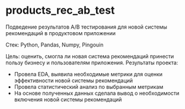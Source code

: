 # products_rec_ab_test
Подведение результатов A/B тестирования для новой системы рекомендаций в продуктовом приложении

Стек: Python, Pandas, Numpy, Pingouin

Цель: оценить, смогла ли новая система рекомендаций принести пользу бизнесу и пользователям приложения.
Результаты проекта:
- Провела EDA, выявила необходимые метрики для оценки эффективности новой системы рекомендаций
- Провела статистический анализ по выбранным метрикам
- На основе полученных данных сделала вывод о необходимости включения новой системы рекомендаций